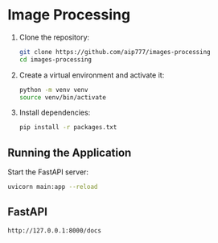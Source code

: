 # Image Processing 

1. Clone the repository:
   ```sh
   git clone https://github.com/aip777/images-processing
   cd images-processing
   ```

2. Create a virtual environment and activate it:
   ```sh
   python -m venv venv
   source venv/bin/activate
   ```

3. Install dependencies:
   ```sh
   pip install -r packages.txt
   ```

## Running the Application

Start the FastAPI server:
```sh
uvicorn main:app --reload
```

## FastAPI 
```sh
http://127.0.0.1:8000/docs
```

